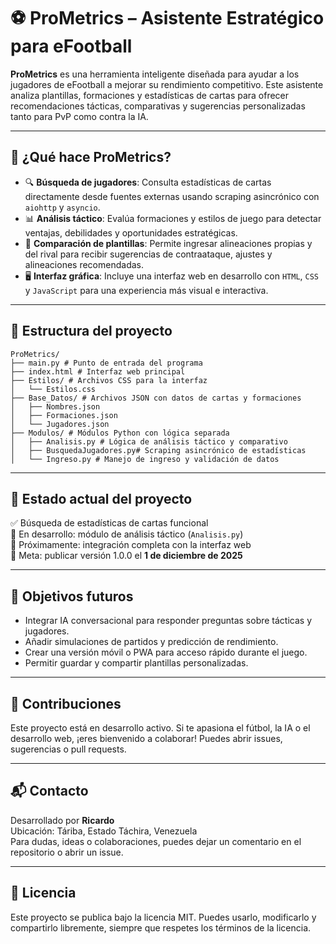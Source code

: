 # ⚽ ProMetrics – Asistente Estratégico para eFootball

**ProMetrics** es una herramienta inteligente diseñada para ayudar a los jugadores de eFootball a mejorar su rendimiento competitivo. Este asistente analiza plantillas, formaciones y estadísticas de cartas para ofrecer recomendaciones tácticas, comparativas y sugerencias personalizadas tanto para PvP como contra la IA.

---

## 🧠 ¿Qué hace ProMetrics?

- 🔍 **Búsqueda de jugadores**: Consulta estadísticas de cartas directamente desde fuentes externas usando scraping asincrónico con `aiohttp` y `asyncio`.
- 📊 **Análisis táctico**: Evalúa formaciones y estilos de juego para detectar ventajas, debilidades y oportunidades estratégicas.
- 🧩 **Comparación de plantillas**: Permite ingresar alineaciones propias y del rival para recibir sugerencias de contraataque, ajustes y alineaciones recomendadas.
- 🖥️ **Interfaz gráfica**: Incluye una interfaz web en desarrollo con `HTML`, `CSS` y `JavaScript` para una experiencia más visual e interactiva.

---

## 📁 Estructura del proyecto

```
ProMetrics/ 
├── main.py # Punto de entrada del programa 
├── index.html # Interfaz web principal 
├── Estilos/ # Archivos CSS para la interfaz 
│   └── Estilos.css 
├── Base_Datos/ # Archivos JSON con datos de cartas y formaciones 
│   ├── Nombres.json 
│   ├── Formaciones.json 
│   └── Jugadores.json 
├── Modulos/ # Módulos Python con lógica separada 
│   ├── Analisis.py # Lógica de análisis táctico y comparativo 
│   ├── BusquedaJugadores.py# Scraping asincrónico de estadísticas 
│   └── Ingreso.py # Manejo de ingreso y validación de datos
```
---

## 🚀 Estado actual del proyecto

✅ Búsqueda de estadísticas de cartas funcional  
🔄 En desarrollo: módulo de análisis táctico (`Analisis.py`)  
🧪 Próximamente: integración completa con la interfaz web  
📅 Meta: publicar versión 1.0.0 el **1 de diciembre de 2025**

---

## 📌 Objetivos futuros

- Integrar IA conversacional para responder preguntas sobre tácticas y jugadores.
- Añadir simulaciones de partidos y predicción de rendimiento.
- Crear una versión móvil o PWA para acceso rápido durante el juego.
- Permitir guardar y compartir plantillas personalizadas.

---

## 🤝 Contribuciones

Este proyecto está en desarrollo activo. Si te apasiona el fútbol, la IA o el desarrollo web, ¡eres bienvenido a colaborar! Puedes abrir issues, sugerencias o pull requests.

---

## 📬 Contacto

Desarrollado por **Ricardo**  
Ubicación: Táriba, Estado Táchira, Venezuela  
Para dudas, ideas o colaboraciones, puedes dejar un comentario en el repositorio o abrir un issue.

---

## 🏁 Licencia

Este proyecto se publica bajo la licencia MIT. Puedes usarlo, modificarlo y compartirlo libremente, siempre que respetes los términos de la licencia.

